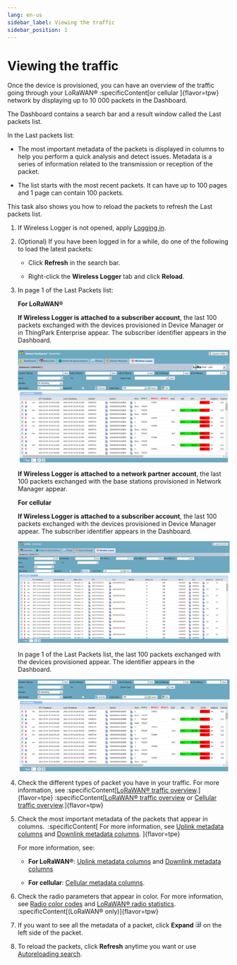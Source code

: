 ```yaml
---
lang: en-us
sidebar_label: Viewing the traffic
sidebar_position: 1
---
```


# Viewing the traffic

Once the device is provisioned, you can have an overview of the traffic going
through your LoRaWAN®
:specificContent[or cellular ]{flavor=tpw}
network by displaying up to 10 000 packets in the Dashboard.

The Dashboard contains a search bar and a
result window called the Last packets list.

In the Last packets list:

- The most important metadata of the packets is displayed in columns to
  help you perform a quick analysis and detect issues. Metadata is a
  series of information related to the transmission or reception of the
  packet.

- The list starts with the most recent packets. It can have up to 100
  pages and 1 page can contain 100 packets.

This task also shows you how to reload the packets to refresh the Last packets list.

1.  If Wireless Logger is not opened, apply [Logging
    in](../log-in-wireless-logger).

2.  (Optional) If you have been logged in for a while, do one of the
    following to load the latest packets:

    - Click **Refresh** in the search bar.

    - Right-click the **Wireless Logger** tab and click **Reload**.

3.  In page 1 of the Last Packets list:

    **For LoRaWAN®**

    **If Wireless Logger is attached to a subscriber account**, the
    last 100 packets exchanged with the devices provisioned in Device
    Manager or in ThingPark Enterprise appear. The subscriber
    identifier appears in the Dashboard.
    
    ![](./_images/wl-lorawan.png)
    
    **If Wireless Logger is attached to a network partner account**,
    the last 100 packets exchanged with the base stations provisioned
    in Network Manager appear.

    **For cellular**

    **If Wireless Logger is attached to a subscriber account**, the
    last 100 packets exchanged with the devices provisioned in Device
    Manager appear. The subscriber identifier appears in the Dashboard.

    ![](./_images/working-with-wireless-logger-1.png)
    
    In page 1 of the Last Packets list, the
    last 100 packets exchanged with the devices provisioned appear. The
    identifier appears in the Dashboard.

    ![](./_images/wl-lorawan-tpe.png)


4.  Check the different types of packet you have in your traffic. 
    For more information, see 
    :specificContent[[LoRaWAN® traffic overview](../lorawan-traffic/lorawan-traffic-overview).]{flavor=tpe}
    :specificContent[[LoRaWAN® traffic overview](../lorawan-traffic/lorawan-traffic-overview)
    or [Cellular traffic overview](../cellular-traffic-tpw/cellular-traffic-overview).]{flavor=tpw}

6.  Check the most important metadata of the packets that appear in
    columns. 
    :specificContent[
    For more information, see [Uplink metadata
    columns](../lorawan-traffic/uplink-lorawan-packets.md#uplink-metadata-columns)
    and [Downlink metadata
    columns](../lorawan-traffic/downlink-lorawan-unicast-packets.md#downlink-metadata-columns).
    ]{flavor=tpe}

    For more information, see:

    - **For LoRaWAN®**: [Uplink metadata
      columns](../lorawan-traffic/uplink-lorawan-packets.md#uplink-metadata-columns)
      and [Downlink metadata
      columns](../lorawan-traffic/downlink-lorawan-unicast-packets.md#downlink-metadata-columns)

    - **For cellular**: [Cellular metadata
      columns](../cellular-traffic-tpw/cellular-traffic-overview.md#cellular-metadata-columns).

7.  Check the radio parameters that appear in color. For
    more information, see [Radio color
    codes](../lorawan-traffic/lorawan-traffic-overview.md#radio-color-codes)
    and [LoRaWAN® radio
    statistics](../lorawan-traffic/lorawan-traffic-overview.md#lorawan-radio-statistics).
    :specificContent[(LoRaWAN® only)]{flavor=tpw}

8.  If you want to see all the metadata of a packet, click **Expand**
    ![](./../_images/expandmessage.png) on the left side of the packet.

9.  To reload the packets, click **Refresh** anytime you want or use
    [Autoreloading search](../filtering/autoreload).
